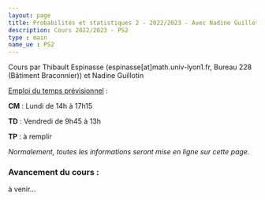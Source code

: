 ```yaml
---
layout: page
title: Probabilités et statistiques 2 - 2022/2023 - Avec Nadine Guillotin
description: Cours 2022/2023 - PS2
type : main
name_ue : PS2
---
```


Cours par Thibault Espinasse (espinasse[at]math.univ-lyon1.fr, Bureau 228 (Bâtiment Braconnier)) et Nadine Guillotin

<ins>Emploi du temps prévisionnel</ins> :

**CM** : Lundi de 14h à 17h15

**TD** : Vendredi de 9h45 à 13h

**TP** : à remplir 

_Normalement, toutes les informations seront mise en ligne sur cette page._

### Avancement du cours :

à venir...


